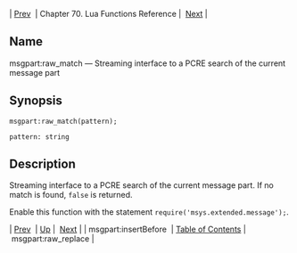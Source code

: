 | [Prev](lua.ref.msgpart_insertBefore)  | Chapter 70. Lua Functions Reference |  [Next](lua.ref.msgpart_raw_replace) |

<a name="lua.ref.msgpart_raw_match"></a>
## Name

msgpart:raw_match — Streaming interface to a PCRE search of the current message part

<a name="idp17154736"></a>
## Synopsis

`msgpart:raw_match(pattern);`

`pattern: string`<a name="idp17157664"></a>
## Description

Streaming interface to a PCRE search of the current message part. If no match is found, `false` is returned.

Enable this function with the statement `require('msys.extended.message');`.

| [Prev](lua.ref.msgpart_insertBefore)  | [Up](lua.function.details) |  [Next](lua.ref.msgpart_raw_replace) |
| msgpart:insertBefore  | [Table of Contents](index) |  msgpart:raw_replace |

